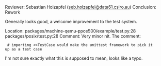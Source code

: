 Reviewer: Sebastian Holzapfel (seb.holzapfel@data61.csiro.au)
Conclusion: Rework

Generally looks good, a welcome improvement to the test system.

Location: packages/machine-qemu-ppce500/example/test.py:28
          packages/posix/test.py:28
Comment: Very minor nit. The comment:

     # importing <>TestCase would make the unittest framework to pick it up as a test case

I'm not sure exactly what this is supposed to mean, looks like a typo.
